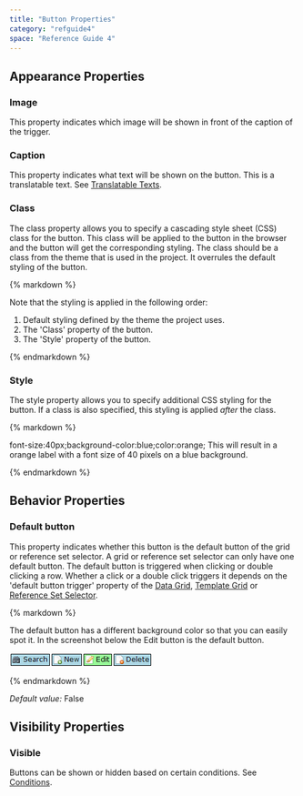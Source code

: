 ```yaml
---
title: "Button Properties"
category: "refguide4"
space: "Reference Guide 4"
---
```

## Appearance Properties

### Image

This property indicates which image will be shown in front of the caption of the trigger.

### Caption

This property indicates what text will be shown on the button. This is a translatable text. See [Translatable Texts](translatable-texts).

### Class

The class property allows you to specify a cascading style sheet (CSS) class for the button. This class will be applied to the button in the browser and the button will get the corresponding styling. The class should be a class from the theme that is used in the project. It overrules the default styling of the button.

<div class="alert alert-warning">{% markdown %}

Note that the styling is applied in the following order:

1.  Default styling defined by the theme the project uses.
2.  The 'Class' property of the button.
3.  The 'Style' property of the button.

{% endmarkdown %}</div>

### Style

The style property allows you to specify additional CSS styling for the button. If a class is also specified, this styling is applied _after_ the class.

<div class="alert alert-info">{% markdown %}

font-size:40px;background-color:blue;color:orange;
This will result in a orange label with a font size of 40 pixels on a blue background.

{% endmarkdown %}</div>

## Behavior Properties

### Default button

This property indicates whether this button is the default button of the grid or reference set selector. A grid or reference set selector can only have one default button. The default button is triggered when clicking or double clicking a row. Whether a click or a double click triggers it depends on the 'default button trigger' property of the [Data Grid](data-grid), [Template Grid](template-grid) or [Reference Set Selector](reference-set-selector).

<div class="alert alert-info">{% markdown %}

The default button has a different background color so that you can easily spot it. In the screenshot below the Edit button is the default button.

![](attachments/819203/917896.png)

{% endmarkdown %}</div>

_Default value:_ False

## Visibility Properties

### Visible

Buttons can be shown or hidden based on certain conditions. See [Conditions](conditions).